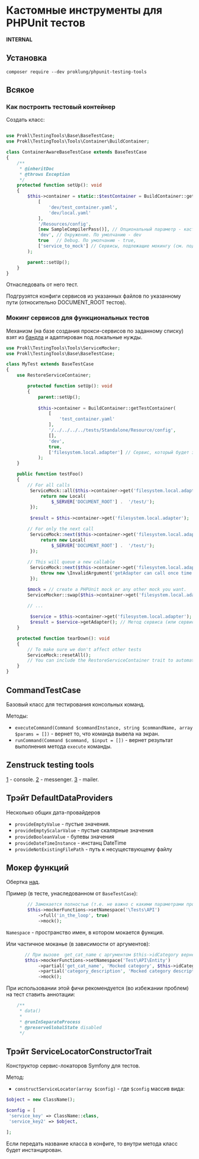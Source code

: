 # Кастомные инструменты для PHPUnit тестов

**INTERNAL**

## Установка

`composer require --dev proklung/phpunit-testing-tools`

## Всякое

### Как построить тестовый контейнер

Создать класс:

```php

use Prokl\TestingTools\Base\BaseTestCase;
use Prokl\TestingTools\Tools\Container\BuildContainer;

class ContainerAwareBaseTestCase extends BaseTestCase
{
    /**
     * @inheritDoc
     * @throws Exception
     */
    protected function setUp(): void
    {
        $this->container = static::$testContainer = BuildContainer::getTestContainer(
            [
                'dev/test_container.yaml',
                'dev/local.yaml'
            ],
            '/Resources/config',
            [new SampleCompilerPass()], // Опциональный параметр - кастомные compiler passes,
            'dev', // Окружение. По умолчанию - dev
            true   // Debug. По умолчанию - true,
            ['service_to_mock'] // Сервисы, подлежащие мокингу (см. подраздел Моки сервисов)
        );

        parent::setUp();
    }
}
```

Отнаследовать от него тест.

Подгрузятся конфиги сервисов из указанных файлов по указанному пути (относительно DOCUMENT_ROOT тестов).

### Мокинг сервисов для функциональных тестов

Механизм (на базе создания прокси-сервисов по заданному списку) взят из [бандла](https://github.com/Happyr/service-mocking) 
и адаптирован под локальные нужды.

```php
use Prokl\TestingTools\Tools\ServiceMocker;
use Prokl\TestingTools\Base\BaseTestCase;

class MyTest extends BaseTestCase
{
    use RestoreServiceContainer;

        protected function setUp(): void
        {
            parent::setUp();
    
            $this->container = BuildContainer::getTestContainer(
                [
                    'test_container.yaml'
                ],
                '/../../../../tests/Standalone/Resource/config',
                [],
                'dev',
                true,
                ['filesystem.local.adapter'] // Сервис, который будет заменен моком.
            );
    }

    public function testFoo()
    {
        // For all calls
         ServiceMock::all($this->container->get('filesystem.local.adapter'), 'getAdapter', function () {
             return new Local(
                 $_SERVER['DOCUMENT_ROOT'] .  '/test/');
         });
 
         $result = $this->container->get('filesystem.local.adapter');

        // For only the next call
         ServiceMock::next($this->container->get('filesystem.local.adapter'), 'getAdapter', function () {
             return new Local(
                 $_SERVER['DOCUMENT_ROOT'] .  '/test/');
         });
 
        // This will queue a new callable
         ServiceMock::next($this->container->get('filesystem.local.adapter'), 'getAdapter', function () {
             throw new \InvalidArgument('getAdapter can call once time!');
         });

        $mock = // create a PHPUnit mock or any other mock you want.
        ServiceMocker::swap($this->container->get('filesystem.local.adapter'), $mock);

        // ...
        
         $service = $this->container->get('filesystem.local.adapter');
         $result = $service->getAdapter(); // Метод сервиса (или сервис целиком) подменен.   
    }

    protected function tearDown(): void
    {
        // To make sure we don't affect other tests
        ServiceMock::resetAll();
        // You can include the RestoreServiceContainer trait to automatically reset services
    }
}
```

## CommandTestCase

Базовый класс для тестирования консольных команд.

Методы:

- `executeCommand(Command $commandInstance, string $commandName, array $params = [])` - вернет то, что команда
вывела на экран.
- `runCommand(Command $command, $input = [])` - вернет результат выполнения метода `execute` команды.

## Zenstruck testing tools

[1](https://github.com/kbond/console-test) - console.
[2](https://github.com/kbond/messenger-test) - messenger.
[3](https://github.com/kbond/mailer-test) - mailer.

## Трэйт DefaultDataProviders

Несколько общих дата-провайдеров

- `provideEmptyValue` - пустые значения.
- `provideEmptyScalarValue` - пустые скалярные значения
- `provideBooleanValue` - булевы значения
- `provideDateTimeInstance` - инстанц DateTime
- `provideNotExistingFilePath` - путь к несуществующему файлу

## Мокер функций

Обертка [над](https://github.com/php-mock/php-mock-mockery).

Пример (в тесте, унаследованном от `BaseTestCase`):

```php
        // Замокается полностью (т.е. не важно с какими параметрами пройдет вызов) функция in_the_loop 
        $this->mockerFunctions->setNamespace('\Tests\API')
            ->full('in_the_loop', true)
            ->mock();
```

`Namespace` - пространство имен, в котором мокается функция. 

Или частичное моканье (в зависимости от аргументов):

```php
       // При вызове  get_cat_name с аргументом $this->idCategory вернет Mocked category
       $this->mockerFunctions->setNamespace('Test\API\Entity')
            ->partial('get_cat_name', 'Mocked category', $this->idCategory)
            ->partial('category_description', 'Mocked category description', $this->idCategory)
            ->mock();
```

При использовании этой фичи рекомендуется (во избежании проблем) на тест ставить аннотации:

```php
    /**
     * data()
     *
     * @runInSeparateProcess
     * @preserveGlobalState disabled
     */
```

## Трэйт ServiceLocatorConstructorTrait

Конструктор сервис-локаторов Symfony для тестов.

Метод:

- `constructServiceLocator(array $config)` - где `$config` массив вида:

```php
$object = new ClassName();

$config = [
 'service_key' => ClassName::class,
 'service_key2' => $object,

];
```

Если передать название класса в конфиге, то внутри метода класс будет инстанцирован.